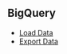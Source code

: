 
## BigQuery

- [Load Data](https://cloud.google.com/bigquery/docs/loading-data#choosing_a_data_ingestion_method)
- [Export Data](https://cloud.google.com/bigquery/docs/exporting-data#console)
